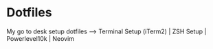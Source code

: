 # Dotfiles

My go to desk setup dotfiles --> Terminal Setup (iTerm2) | ZSH Setup | Powerlevel10k | Neovim
